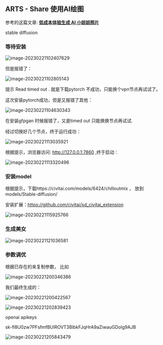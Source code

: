 ## ARTS - Share 使用AI绘图

参考的这篇文章: [**低成本体验生成 AI 小姐姐照片**](https://medium.com/@croath/%E4%BD%8E%E6%88%90%E6%9C%AC%E4%BD%93%E9%AA%8C%E7%94%9F%E6%88%90-ai-%E5%B0%8F%E5%A7%90%E5%A7%90%E7%85%A7%E7%89%87-85ffa7c13cd7)

stable diffusion



### 等待安装

![image-20230221102407629](http://qiniu.honeywen.com/img/20230221102409.png)



但是报错了：

![image-20230221102805143](http://qiniu.honeywen.com/img/20230221102806.png)

提示 Read timed out .  就是下载pytorch 不成功，只能换个vpn节点再试试了。

这次安装pytorch成功，但是又报错了其他：

![image-20230221104630343](http://qiniu.honeywen.com/img/20230221104631.png)

在安装gfpgan 时候报错了，又是timed out 只能换换节点再试试.

经过切换好几个节点，终于运行成功：

![image-20230221113035921](C:\Users\Welto\AppData\Roaming\Typora\typora-user-images\image-20230221113035921.png)



根据提示，浏览器访问: http://127.0.0.1:7860  ,终于启动：



![image-20230221113320496](http://qiniu.honeywen.com/img/20230221113321.png)



### 安装model

根据提示，下载https://civitai.com/models/6424/chilloutmix ， 放到 models/Stable-diffusion/ 

安装扩展：https://github.com/civitai/sd_civitai_extension

![image-20230221115925766](http://qiniu.honeywen.com/img/20230221115926.png)

### 生成美女

![image-20230221121036581](http://qiniu.honeywen.com/img/20230221121037.png)



### 参数调优

根据已存在的来复制参数， 比如

![image-20230221200346386](http://qiniu.honeywen.com/img/20230221200348.png)

我们最终生成的：

![image-20230221200422567](http://qiniu.honeywen.com/img/20230221200424.png)





![image-20230221202839423](C:\Users\Welto\AppData\Roaming\Typora\typora-user-images\image-20230221202839423.png)

openai apikeys

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

![image-20230221205843479](http://qiniu.honeywen.com/img/20230221205844.png)